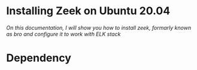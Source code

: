 # Installing Zeek on Ubuntu 20.04
###### On this documentation, I will show you how to install zeek, formarly known as bro and configure it to work with ELK stack 
# Dependency

